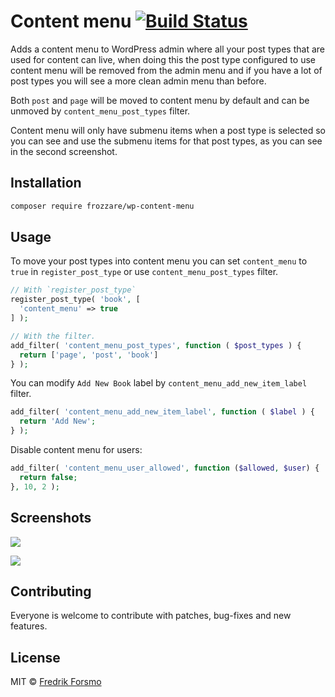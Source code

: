 # Content menu [![Build Status](https://travis-ci.org/frozzare/wp-content-menu.svg?branch=master)](https://travis-ci.org/frozzare/wp-content-menu)

Adds a content menu to WordPress admin where all your post types that are used for content can live, when doing this the post type configured to use content menu will be removed from the admin menu and if you have a lot of post types you will see a more clean admin menu than before.

Both `post` and `page` will be moved to content menu by default and can be unmoved by `content_menu_post_types` filter.

Content menu will only have submenu items when a post type is selected so you can see and use the submenu items for that post types, as you can see in the second screenshot.

## Installation

```sh
composer require frozzare/wp-content-menu
```

## Usage

To move your post types into content menu you can set `content_menu` to `true` in `register_post_type` or use `content_menu_post_types` filter.

```php
// With `register_post_type`
register_post_type( 'book', [
  'content_menu' => true
] );

// With the filter.
add_filter( 'content_menu_post_types', function ( $post_types ) {
  return ['page', 'post', 'book']
} );
```

You can modify `Add New Book` label by `content_menu_add_new_item_label` filter.

```php
add_filter( 'content_menu_add_new_item_label', function ( $label ) {
  return 'Add New';
} );
```

Disable content menu for users:

```php
add_filter( 'content_menu_user_allowed', function ($allowed, $user) {
  return false;
}, 10, 2 );
```

## Screenshots

![](https://cloud.githubusercontent.com/assets/14610/20240391/4ab1f8d0-a917-11e6-9994-616924b94f53.png)

![](https://cloud.githubusercontent.com/assets/14610/20256173/0ce9c790-aa42-11e6-818e-8348862a252d.png)

## Contributing

Everyone is welcome to contribute with patches, bug-fixes and new features.

## License

MIT © [Fredrik Forsmo](https://github.com/frozzare)
